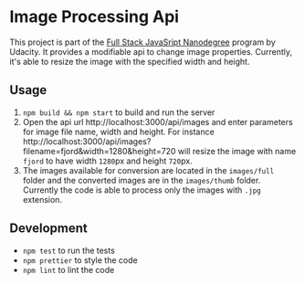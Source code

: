 # Image Processing Api

This project is part of the
[Full Stack JavaSript Nanodegree](https://www.udacity.com/course/full-stack-javascript-developer-nanodegree--nd0067) 
program by Udacity. It provides a modifiable api to change image properties. Currently, it's able to resize the image with 
the specified width and height.



## Usage

1. `npm build && npm start` to build and run the server
2. Open the api url http://localhost:3000/api/images and enter parameters for image file name, width and height. 
For instance http://localhost:3000/api/images?filename=fjord&width=1280&height=720 will resize the image with name `fjord`
to have width `1280`px and height `720`px.
3. The images available for conversion are located in the `images/full` folder and the converted images are in the `images/thumb` folder.
Currently the code is able to process only the images with `.jpg` extension.

## Development
- `npm test` to run the tests
- `npm prettier` to style the code
- `npm lint` to lint the code
